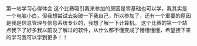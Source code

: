  第一站学习心得体会
 这个比赛吸引我来参加的原因是零基础也可以学，我其实是一个电脑小白，但我想尝试去突破一下我自己，所以参加了，还有一个重要的原因是我是信息管理与信息系统专业的，我想了解一下计算机。
 这个比赛的第一个站点我下了好多我以前没了解过的软件，从什么都不懂变成了懵懵懂懂，希望接下来的学习我可以学到更多！！